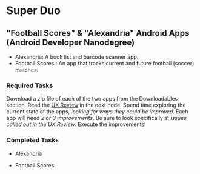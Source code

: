 # Super Duo #

## "Football Scores" &amp; "Alexandria" Android Apps (Android Developer Nanodegree) ##

* Alexandria: A book list and barcode scanner app.
* Football Scores : An app that tracks current and future football (soccer) matches.

### Required Tasks

Download a zip file of each of the two apps from the Downloadables section.
Read the [UX Review](/ux-review.md) in the next node.
Spend time exploring the current state of the apps, _looking for ways they could be improved_. Each app will need _2 or 3 improvements_. Be sure to look specifically at _issues called out in the UX Review_.
Execute the improvements!

### Completed Tasks

* Alexandria
[](/img/screenshot_barcode_scanning_layout_small.png)

* Football Scores
[](/img/screenshot_football_scores_small.png) [](/img/screenshot_football_scores_widget_small.png)

